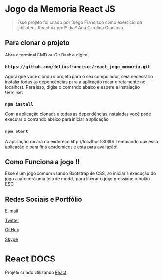 # Jogo da Memoria React JS

> Esse projeto foi criado por Diego Francisco como exercício da biblioteca React da profº draº Ana Carolina Gracioso.

## Para clonar o projeto

Abra o terminal CMD ou Git Bash e digite:

### `https://github.com/deliasfrancisco/react_jogo_memoria.git`

Agora que você clonou o projeto para o seu computador, será necessário instalar todas as dependências para a aplicação rodar diretamente no localhost. Para isso, digite o comando abaixo e espere a instalação terminar:

### `npm install`

Com a aplicação clonada e todas as dependências instaladas você pode executar o comando abaixo para iniciar a aplicação:

### `npm start`

A aplicação rodará no endereço http://localhost:3000/
Lembrando que essa aplicação é para fins academicos e esta para avaliação!

## Como Funciona a jogo !!

Esse é um jogo comum usando Bootstrap de CSS, ao iniciar a execução do jogo aparecerá uma tela de modal, para liberar o jogo pressione o botâo ESC

## Redes Sociais e Portfólio

[E-mail](http://deliasfrancisco@gmail.com)

[Twitter](https://twitter.com/DiegoNancius)

[GitHub](https://github.com/deliasfrancisco)

[Skype](https://deliasfrancisco@live.com/deliasfrancisco_1)

# React DOCS

Projeto criado utilizando [React](https://github.com/facebook/create-react-app).
